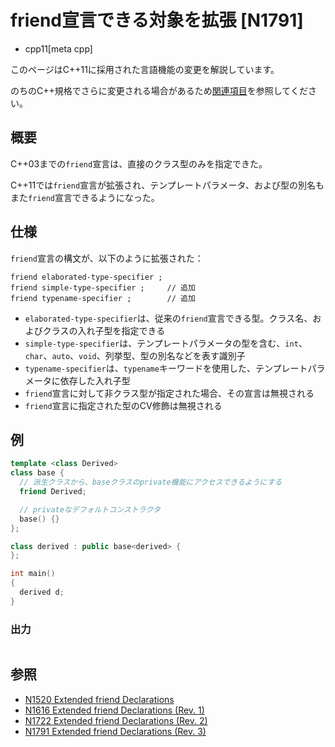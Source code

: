 # friend宣言できる対象を拡張 [N1791]
* cpp11[meta cpp]

<!-- start lang caution -->

このページはC++11に採用された言語機能の変更を解説しています。

のちのC++規格でさらに変更される場合があるため[関連項目](#relative-page)を参照してください。

<!-- last lang caution -->

## 概要
C++03までの`friend`宣言は、直接のクラス型のみを指定できた。

C++11では`friend`宣言が拡張され、テンプレートパラメータ、および型の別名もまた`friend`宣言できるようになった。


## 仕様
`friend`宣言の構文が、以下のように拡張された：

```
friend elaborated-type-specifier ;
friend simple-type-specifier ;     // 追加
friend typename-specifier ;        // 追加
```

- `elaborated-type-specifier`は、従来の`friend`宣言できる型。クラス名、およびクラスの入れ子型を指定できる
- `simple-type-specifier`は、テンプレートパラメータの型を含む、`int`、`char`、`auto`、`void`、列挙型、型の別名などを表す識別子
- `typename-specifier`は、`typename`キーワードを使用した、テンプレートパラメータに依存した入れ子型
- `friend`宣言に対して非クラス型が指定された場合、その宣言は無視される
- `friend`宣言に指定された型のCV修飾は無視される


## 例
```cpp
template <class Derived>
class base {
  // 派生クラスから、baseクラスのprivate機能にアクセスできるようにする
  friend Derived;

  // privateなデフォルトコンストラクタ
  base() {}
};

class derived : public base<derived> {
};

int main()
{
  derived d;
}
```

### 出力
```
```


## 参照
- [N1520 Extended friend Declarations](http://www.open-std.org/jtc1/sc22/wg21/docs/papers/2003/n1520.pdf)
- [N1616 Extended friend Declarations (Rev. 1)](http://www.open-std.org/jtc1/sc22/wg21/docs/papers/2004/n1616.pdf)
- [N1722 Extended friend Declarations (Rev. 2)](http://www.open-std.org/jtc1/sc22/wg21/docs/papers/2004/n1722.pdf)
- [N1791 Extended friend Declarations (Rev. 3)](http://www.open-std.org/jtc1/sc22/wg21/docs/papers/2005/n1791.pdf)